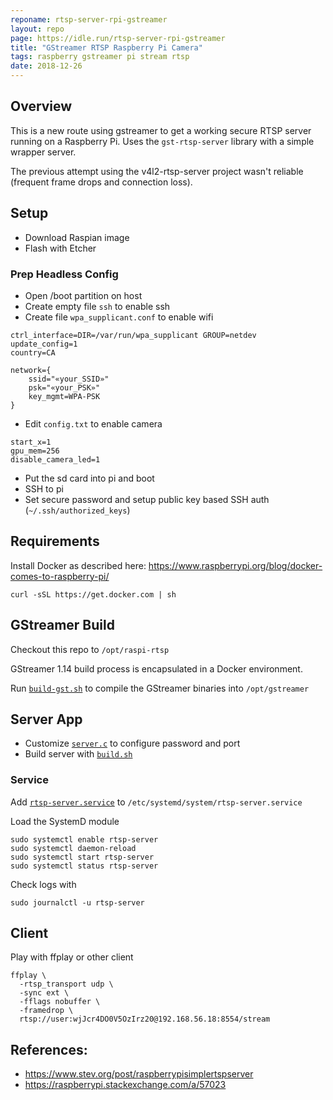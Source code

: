 ```yaml
---
reponame: rtsp-server-rpi-gstreamer
layout: repo
page: https://idle.run/rtsp-server-rpi-gstreamer
title: "GStreamer RTSP Raspberry Pi Camera"
tags: raspberry gstreamer pi stream rtsp
date: 2018-12-26
---
```


## Overview

This is a new route using gstreamer to get a working secure RTSP server running on a Raspberry Pi. Uses the `gst-rtsp-server` library with a simple wrapper server.

The previous attempt using the v4l2-rtsp-server project wasn't reliable (frequent frame drops and connection loss).


## Setup

- Download Raspian image
- Flash with Etcher

### Prep Headless Config

- Open /boot partition on host
- Create empty file `ssh` to enable ssh
- Create file `wpa_supplicant.conf` to enable wifi

```
ctrl_interface=DIR=/var/run/wpa_supplicant GROUP=netdev
update_config=1
country=CA

network={
    ssid="«your_SSID»"
    psk="«your_PSK»"
    key_mgmt=WPA-PSK
}
```

- Edit `config.txt` to enable camera

```
start_x=1
gpu_mem=256
disable_camera_led=1
```

- Put the sd card into pi and boot
- SSH to pi
- Set secure password and setup public key based SSH auth (`~/.ssh/authorized_keys`)

## Requirements

Install Docker as described here: https://www.raspberrypi.org/blog/docker-comes-to-raspberry-pi/

```
curl -sSL https://get.docker.com | sh
```



## GStreamer Build

Checkout this repo to `/opt/raspi-rtsp`

GStreamer 1.14 build process is encapsulated in a Docker environment.

Run [`build-gst.sh`](https://github.com/idlerun/rtsp-server-rpi-gstreamer/blob/master/build-gst.sh) to compile the GStreamer binaries into `/opt/gstreamer`


## Server App

- Customize [`server.c`](https://github.com/idlerun/rtsp-server-rpi-gstreamer/blob/master/server.c) to configure password and port
- Build server with [`build.sh`](https://github.com/idlerun/rtsp-server-rpi-gstreamer/blob/master/build.sh)

### Service

Add [`rtsp-server.service`](https://github.com/idlerun/rtsp-server-rpi-gstreamer/blob/master/rtsp-server.service) to `/etc/systemd/system/rtsp-server.service`

Load the SystemD module

```
sudo systemctl enable rtsp-server
sudo systemctl daemon-reload
sudo systemctl start rtsp-server
sudo systemctl status rtsp-server
```

Check logs with

```
sudo journalctl -u rtsp-server
```

## Client

Play with ffplay or other client

```
ffplay \
  -rtsp_transport udp \
  -sync ext \
  -fflags nobuffer \
  -framedrop \
  rtsp://user:wjJcr4DO0V5OzIrz20@192.168.56.18:8554/stream
```


## References:
- https://www.stev.org/post/raspberrypisimplertspserver
- https://raspberrypi.stackexchange.com/a/57023
